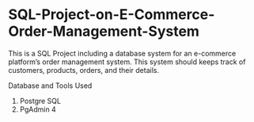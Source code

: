 # SQL-Project-on-E-Commerce-Order-Management-System
This is a SQL Project including a database system for an e-commerce platform’s order management system. This system should keeps track of customers, products, orders, and their details.

Database and Tools Used
1. Postgre SQL
2. PgAdmin 4
